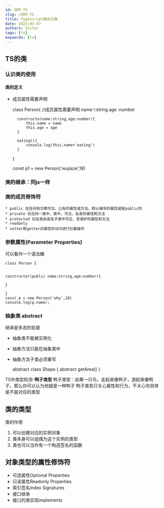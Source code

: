 ```yaml
---
id: OOP-TS
slug: /OOP-TS
title: Typescript面向对象
date: 2023-03-07
authors: Victor
tags: [ts]
keywords: [ts]
---
```

<!--truncate-->
## TS的类

### 认识类的使用

#### 类的定义

* 成员属性需要声明

    class Person{
        //成员属性需要声明
        name !:string
        age :number

        constructo(name:string,age:number){
            this.name = name
            this.age = age
        }

        eating(){
            console.log(this.name+'eating')
        }

    }

    const p1 = new Person('wujiaze',18)

### 类的继承：同js一样

### 类的成员修饰符

    * public 在任何地方都可见、公有的属性或方法、默认编写的属性就是public的
    * private 仅在同一类中，类中，可见、私有的属性和方法
    * protected 仅在类自身及子类中可见、受保护的属性和方法
    * readonly 
    * setter和getter对属性的访问进行拦截操作

### 参数属性(Parameter Properties)

可以看作一个语法糖

    class Person {
  

    constructor(public name:string,age:number){
     
    }
    
    }
    const p = new Person('why',18)
    console.log(p.name);

### 抽象类 abstract

继承是多态的前提

* 抽象类不能被实例化
* 抽象方法只能在抽象类中
* 抽象方法子类必须重写

    abstract class Shape {
        abstract getArea()
    }

TS中类型检测-**鸭子类型**
鸭子类型：如果一只鸟，走起来像鸭子，游起来像鸭子，那么你可以认为他就是一种鸭子
鸭子类型只关心属性和行为，不关心你具体是不是对应的类型

## 类的类型

类的作用

1. 可以创建对应的实例对象
2. 类本身可以组偶为这个实例的类型
3. 类也可以当作有一个构造签名的函数

## 对象类型的属性修饰符

* 可选属性Optional Properties
* 只读属性Readonly Properties
* 索引签名Index Signatures
* 接口继承
* 接口的类实现implements
